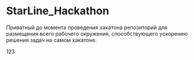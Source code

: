 # StarLine_Hackathon
Приватный до момента проведения хакатона  репозиторий для размещения всего рабочего окружения, способствующего ускорению решения задач на самом хакатоне.



[a relative link]: docs/test.md	"TEST"



123